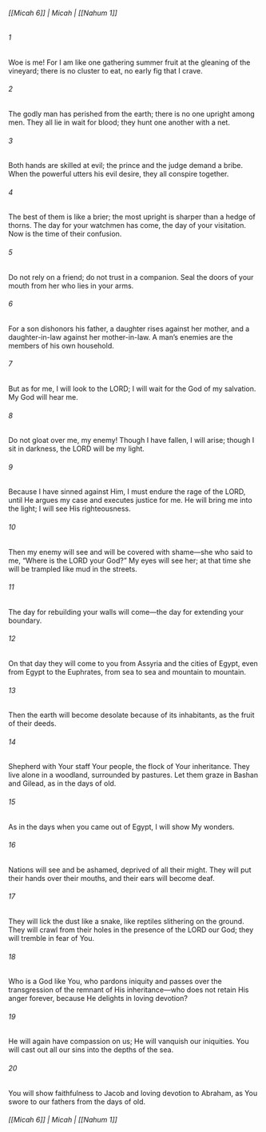 ###### [[Micah 6]] | Micah | [[Nahum 1]]

###### 1
Woe is me! For I am like one gathering summer fruit at the gleaning of the vineyard; there is no cluster to eat, no early fig that I crave.
###### 2
The godly man has perished from the earth; there is no one upright among men. They all lie in wait for blood; they hunt one another with a net.
###### 3
Both hands are skilled at evil; the prince and the judge demand a bribe. When the powerful utters his evil desire, they all conspire together.
###### 4
The best of them is like a brier; the most upright is sharper than a hedge of thorns. The day for your watchmen has come, the day of your visitation. Now is the time of their confusion.
###### 5
Do not rely on a friend; do not trust in a companion. Seal the doors of your mouth from her who lies in your arms.
###### 6
For a son dishonors his father, a daughter rises against her mother, and a daughter-in-law against her mother-in-law. A man’s enemies are the members of his own household.
###### 7
But as for me, I will look to the LORD; I will wait for the God of my salvation. My God will hear me.
###### 8
Do not gloat over me, my enemy! Though I have fallen, I will arise; though I sit in darkness, the LORD will be my light.
###### 9
Because I have sinned against Him, I must endure the rage of the LORD, until He argues my case and executes justice for me. He will bring me into the light; I will see His righteousness.
###### 10
Then my enemy will see and will be covered with shame—she who said to me, “Where is the LORD your God?” My eyes will see her; at that time she will be trampled like mud in the streets.
###### 11
The day for rebuilding your walls will come—the day for extending your boundary.
###### 12
On that day they will come to you from Assyria and the cities of Egypt, even from Egypt to the Euphrates, from sea to sea and mountain to mountain.
###### 13
Then the earth will become desolate because of its inhabitants, as the fruit of their deeds.
###### 14
Shepherd with Your staff Your people, the flock of Your inheritance. They live alone in a woodland, surrounded by pastures. Let them graze in Bashan and Gilead, as in the days of old.
###### 15
As in the days when you came out of Egypt, I will show My wonders.
###### 16
Nations will see and be ashamed, deprived of all their might. They will put their hands over their mouths, and their ears will become deaf.
###### 17
They will lick the dust like a snake, like reptiles slithering on the ground. They will crawl from their holes in the presence of the LORD our God; they will tremble in fear of You.
###### 18
Who is a God like You, who pardons iniquity and passes over the transgression of the remnant of His inheritance—who does not retain His anger forever, because He delights in loving devotion?
###### 19
He will again have compassion on us; He will vanquish our iniquities. You will cast out all our sins into the depths of the sea.
###### 20
You will show faithfulness to Jacob and loving devotion to Abraham, as You swore to our fathers from the days of old.

###### [[Micah 6]] | Micah | [[Nahum 1]]
